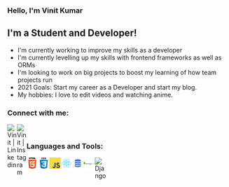 ### Hello, I'm Vinit Kumar

## I'm a Student and Developer!
- I'm currently working to improve my skills as a developer
- I'm currently levelling up my skills with frontend frameworks as well as ORMs
- I'm looking to work on big projects to boost my learning of how team projects run 
- 2021 Goals: Start my career as a Developer and start my blog.
- My hobbies: I love to edit videos and watching anime.

### Connect with me:

[<img align="left" alt="Vinit | Linkedin" width="22px" src="https://cdn.jsdelivr.net/npm/simple-icons@v5/icons/linkedin.svg" />][linkedin]
[<img align="left" alt="Vinit | Instagram" width="22px" src="https://cdn.jsdelivr.net/npm/simple-icons@v5/icons/instagram.svg">][Instagram]

<br />

### Languages and Tools:

<img align="left" alt="HTML5" width="26px" src="https://raw.githubusercontent.com/github/explore/80688e429a7d4ef2fca1e82350fe8e3517d3494d/topics/html/html.png" />
<img align="left" alt="CSS3" width="26px" src="https://raw.githubusercontent.com/github/explore/80688e429a7d4ef2fca1e82350fe8e3517d3494d/topics/css/css.png" />
<img align="left" alt="JavaScript" width="26px" src="https://raw.githubusercontent.com/github/explore/80688e429a7d4ef2fca1e82350fe8e3517d3494d/topics/javascript/javascript.png" />
<img align="left" alt="React" width="26px" src="https://raw.githubusercontent.com/github/explore/80688e429a7d4ef2fca1e82350fe8e3517d3494d/topics/react/react.png" />
<img align="left" alt="SQL" width="26px" src="https://raw.githubusercontent.com/github/explore/80688e429a7d4ef2fca1e82350fe8e3517d3494d/topics/sql/sql.png" />
<img align="left" alt="MongoDB" width="26px" src="https://raw.githubusercontent.com/github/explore/80688e429a7d4ef2fca1e82350fe8e3517d3494d/topics/mongodb/mongodb.png" />
<img align="left" alt="Django" width="26px" src="https://cdn.jsdelivr.net/npm/simple-icons@v5/icons/django.svg" />

<br />
<br />

[linkedin]: https://www.linkedin.com/in/vinit-kumar-131355192/
[Instagram]: https://www.instagram.com/vinitkumar040/